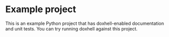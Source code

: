 # Example project
This is an example Python project that has doxhell-enabled documentation and unit
tests. You can try running doxhell against this project.
